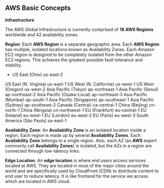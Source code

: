 AWS Basic Concepts
-
**Infrastructure**

The AWS Global Infrastructure is currently comprised of **18 AWS Regions** worldwide and 42 availability zones.

**Region**: 
Each **AWS Region** is a separate geographic area. Each **AWS Region** has multiple, isolated locations known as Availability Zones.
Each Amazon EC2 region is designed to be completely isolated from the other Amazon EC2 regions. This achieves the greatest possible fault tolerance and stability.

 - US East (Ohio) us-east-2

US East (N. Virginia) us-east-1
US West (N. California) us-west-1
US West (Oregon) us-west-2
Asia Pacific (Tokyo) ap-northeast-1
Asia Pacific (Seoul) ap-northeast-2
Asia Pacific (Osaka-Local) ap-northeast-3
Asia Pacific (Mumbai) ap-south-1
Asia Pacific (Singapore) ap-southeast-1
Asia Pacific (Sydney) ap-southeast-2
Canada (Central) ca-central-1
China (Beijing) cn-north-1
China (Ningxia) cn-northwest-1
EU (Frankfurt) eu-central-1
EU (Ireland) eu-west-1
EU (London) eu-west-2
EU (Paris) eu-west-3
South America (São Paulo) sa-east-1


**Availability Zone**:
An **Availability Zone** is an isolated location inside a region. Each region is made up by several **Availability Zones**. Each **Availability Zone** belongs to a single region. Also, each AZ (as **AWS** expert commonly call **Availability Zones**) is isolated, but the AZs in a region are connected through low-latency links.

**Edge Location**:
An **edge location** is where end users access services located at AWS. They are located in most of the major cities around the world and are specifically used by CloudFront (CDN) to distribute content to end user to reduce latency. It is like frontend for the service we access which are located in AWS cloud.
<!--stackedit_data:
eyJoaXN0b3J5IjpbLTE5Mzc5MzM5MCwtMTYwNDcwMDg2NywxNT
k4MDE2OTM5LDkyNjMwMjkwNiw5NjkwODU3OTYsLTE1MDQ2Mjkw
NSwtMTc3MTIyOTY0M119
-->